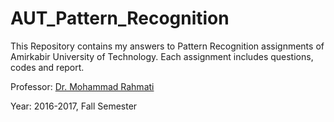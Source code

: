 # AUT_Pattern_Recognition
This Repository contains my answers to Pattern Recognition assignments of Amirkabir University of Technology. Each assignment includes questions, codes and report.

Professor: [Dr. Mohammad Rahmati](http://ceit.aut.ac.ir/autcms/people/verticalPagesAjax/professorHomePage.htm?url=rahmati&depurl=computer-engineering&lang=en)

Year: 2016-2017, Fall Semester

